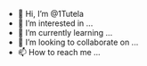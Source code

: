 - 👋 Hi, I’m @1Tutela
- 👀 I’m interested in ...
- 🌱 I’m currently learning ...
- 💞️ I’m looking to collaborate on ...
- 📫 How to reach me ...

<!---
1Tutela/1Tutela is a ✨ special ✨ repository because its `README.md` (this file) appears on your GitHub profile.
You can click the Preview link to take a look at your changes.
--->
